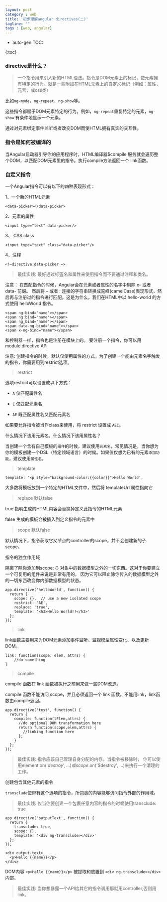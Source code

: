 ```yaml
---
layout: post
category : web
title: '初步理解angular directives(二)'
tagline: ""
tags : [web, angular]
---
```


* auto-gen TOC:

{:toc}

### directive是什么？

> 一个指令用来引入新的HTML语法。指令是DOM元素上的标记，使元素拥有特定的行为。就是一些附加在HTML元素上的自定义标记（例如：属性，元素，或css类）

比如`ng-mode`，`ng-repeat`，`ng-show`等。

这些指令都赋予DOM元素特定的行为。例如，`ng-repeat`重复特定的元素，`ng-show` 有条件地显示一个元素。

<!--break-->

通过对元素绑定事件监听或者改变DOM而使HTML拥有真实的交互性。

### 指令是如何被编译的

当Angular启动器引导你的应用程序时，HTML编译器$compile 服务就会遍历整个DOM，以匹配DOM元素里的指令。执行compile方法返回一个 link函数。

### 自定义指令

一个Angular指令可以有以下的四种表现形式：

1、一个新的HTML元素

	<data-picker></data-picker> 

2、元素的属性

	<input type="text" data-picker/> 

3、 CSS class

	<input type="text" class="data-picker"/>

4、注释

	<!–directive:data-picker –>

> 最佳实践: 最好通过标签名和属性来使用指令而不要通过注释和类名。

注意： 在匹配指令的时候，Angular会在元素或者属性的名字中剔除 x- 或者 data- 前缀。 然后将 – 或者 : 连接的字符串转换成驼峰(camelCase)表现形式，然后再与注册过的指令进行匹配。这是为什么，我们在HTML中以 hello-world 的方式使用 helloWorld 指令。

	<span ng-bind="name"></span>
	<span ng:bind="name"></span>
	<span ng_bind="name"></span>
	<span data-ng-bind="name"></span>
	<span x-ng-bind="name"></span>

和控制器一样，指令也是注册在模块上的。 要注册一个指令，你可以用 module.directive API

注意: 创建指令的时候，默认仅使用属性的方式。为了创建一个能由元素名字触发的指令，你需要用到restrict选项。

> restrict

选项restrict可以设置成以下方式：

- `A` 仅匹配属性名

- `E` 仅匹配元素名

- `AE` 既匹配属性名又匹配元素名

如果要允许指令被当作class来使用，将 restrict 设置成 `AEC`。

什么情况下该用元素名，什么情况下该用属性名？ 

当创建一个含有自己模板的`组件`的时候，建议使用`元素名`，常见情况是，当你想为你的模板创建一个DSL（特定领域语言）的时候。如果仅仅想为已有的元素`添加功能`，建议使用`属性名`。

> template

	template: '<p style="background-color:{{color}}">Hello World',

大多数将模板放到一个特定的HTML文件中，然后将 templateUrl 属性指向它

> replace 默认false

true 指明生成的HTML内容会替换掉定义此指令的HTML元素

false 生成的模板会被插入到定义指令的元素中

> scope 默认false

默认情况下，指令获取它父节点的controller的scope，并不会创建新的子scope。

指令的独立作用域

隔离了除你添加到scope: {} 对象中的数据模型之外的一切东西。这对于你要建立一个可复用的组件来说是非常有用的， 因为它可以阻止除你传入的数据模型之外的一切东西改变你内部数据模型的状态。

	app.directive('helloWorld', function() {
	  return {
	    scope: {},  // use a new isolated scope
	    restrict: 'AE',
	    replace: 'true',
	    template: '<h3>Hello World!!</h3>'
	  };
	});

> link

link函数主要用来为DOM元素添加事件监听、监视模型属性变化、以及更新DOM。

	link: function(scope, elem, attrs) {
		//do something
	}

> compile

compile 函数在 link 函数被执行之前用来做一些DOM改造。

compile 函数不能访问 scope，并且必须返回一个 link 函数。不能用link，link函数由compile返回。

	app.directive('test', function() {
	  return {
	    compile: function(tElem,attrs) {
	      //do optional DOM transformation here
	      return function(scope,elem,attrs) {
	        //linking function here
	      };
	    }
	  };
	});


> 最佳实践: 指令应该自己管理自身分配的内存。当指令被移除时， 你可以使用element.on('$destroy', ...) 或 scope.$on('$destroy', ...)来执行一个清理的工作。

创建包含其他元素的指令

`transclude`使带有这个选项的指令，所包裹的内容能够访问指令外部的作用域。

> 最佳实践: 仅当你要创建一个包裹任意内容的指令的时候使用transclude: true

	app.directive('outputText', function() {
	  return {
	    transclude: true,
	    scope: {},
	    template: '<div ng-transclude></div>'
	  };
	});

	<div output-text>
	  <p>Hello {{name}}</p>
	</div>

DOM内容 `<p>Hello {{name}}</p>` 被提取和放置到 `<div ng-transclude></div>` 内部。


> 最佳实践: 当你想暴露一个API给其它的指令调用那就用controller,否则用link。

